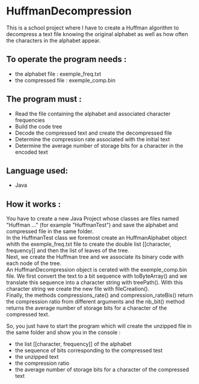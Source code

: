 # HuffmanDecompression

This is a school project where I have to create a Huffman algorithm to decompress a text file knowing the original alphabet as well as how often the characters in the alphabet appear. 

## To operate the program needs :
  - the alphabet file : exemple_freq.txt
  - the compressed file : exemple_comp.bin
  
## The program must :
  - Read the file containing the alphabet and associated character frequencies
  - Build the code tree
  - Decode the compressed text and create the decompressed file
  - Determine the compression rate associated with the initial text
  - Determine the average number of storage bits for a character in the encoded text

## Language used: 
  - Java

## How it works :
You have to create a new Java Project whose classes are files named "Huffman ..." (for example "HuffmanTest") and save the alphabet and compressed file in the same folder.  
In the HuffmanTest class we foremost create an HuffmanAlphabet object whith the exemple_freq.txt file to create the double list [[character, frequency]] and then the list of leaves of the tree.   
Next, we create the Huffman tree and we associate its binary code with each node of the tree.   
An HuffmanDecompression object is cerated with the exemple_comp.bin file. We first convert the text to a bit sequence with toByteArray() and we translate this sequence into a character string with treePath(). With this character string we create the new file with fileCreation().   
Finally, the methods compressions_rate() and compression_rateBis() return the compression ratio from different arguments and the nb_bit() method returns the average number of storage bits for a character of the compressed text.
    
So, you just have to start the program which will create the unzipped file in the same folder and show you in the console :
  - the list [[character, frequency]] of the alphabet
  - the sequence of bits corresponding to the compressed test
  - the unzipped text
  - the compression ratio
  - the average number of storage bits for a character of the compressed text
